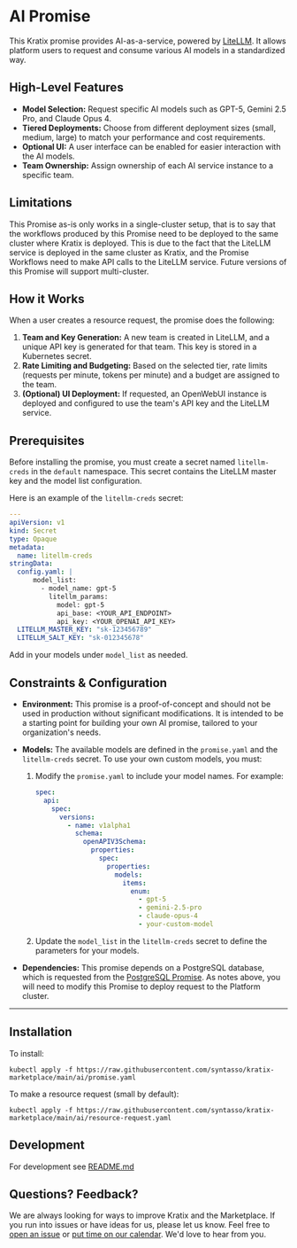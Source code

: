 # AI Promise

This Kratix promise provides AI-as-a-service, powered by
[LiteLLM](https://litellm.ai/). It allows platform users to request and consume
various AI models in a standardized way.

## High-Level Features

- **Model Selection:** Request specific AI models such as GPT-5, Gemini 2.5 Pro, and Claude Opus 4.
- **Tiered Deployments:** Choose from different deployment sizes (small, medium, large) to match your performance and cost requirements.
- **Optional UI:** A user interface can be enabled for easier interaction with the AI models.
- **Team Ownership:** Assign ownership of each AI service instance to a specific team.

## Limitations
This Promise as-is only works in a single-cluster setup, that is to say that the
workflows produced by this Promise need to be deployed to the same cluster where
Kratix is deployed. This is due to the fact that the LiteLLM service is deployed
in the same cluster as Kratix, and the Promise Workflows need to make API calls
to the LiteLLM service. Future versions of this Promise will support
multi-cluster.

## How it Works

When a user creates a resource request, the promise does the following:

1. **Team and Key Generation:** A new team is created in LiteLLM, and a unique API key is generated for that team. This key is stored in a Kubernetes secret.
2. **Rate Limiting and Budgeting:** Based on the selected tier, rate limits (requests per minute, tokens per minute) and a budget are assigned to the team.
3. **(Optional) UI Deployment:** If requested, an OpenWebUI instance is deployed and configured to use the team's API key and the LiteLLM service.

## Prerequisites

Before installing the promise, you must create a secret named `litellm-creds` in the `default` namespace. This secret contains the LiteLLM master key and the model list configuration. 

Here is an example of the `litellm-creds` secret:

```yaml
---
apiVersion: v1
kind: Secret
type: Opaque
metadata:
  name: litellm-creds
stringData:
  config.yaml: |
      model_list:
        - model_name: gpt-5
          litellm_params:
            model: gpt-5
            api_base: <YOUR_API_ENDPOINT>
            api_key: <YOUR_OPENAI_API_KEY>
  LITELLM_MASTER_KEY: "sk-123456789"
  LITELLM_SALT_KEY: "sk-012345678"
```

Add in your models under `model_list` as needed.

## Constraints & Configuration

- **Environment:** This promise is a proof-of-concept and should not be used in production without significant modifications. It is intended to be a starting point for building your own AI promise, tailored to your organization's needs.
- **Models:** The available models are defined in the `promise.yaml` and the `litellm-creds` secret. To use your own custom models, you must:
    1.  Modify the `promise.yaml` to include your model names. For example:
        ```yaml
        spec:
          api:
            spec:
              versions:
                - name: v1alpha1
                  schema:
                    openAPIV3Schema:
                      properties:
                        spec:
                          properties:
                            models:
                              items:
                                enum:
                                  - gpt-5
                                  - gemini-2.5-pro
                                  - claude-opus-4
                                  - your-custom-model
        ```
    2.  Update the `model_list` in the `litellm-creds` secret to define the parameters for your models.

- **Dependencies:** This promise depends on a PostgreSQL database, which is
requested from the [PostgreSQL
Promise](https://github.com/syntasso/promise-postgresql). As notes above, you
will need to modify this Promise to deploy request to the Platform cluster.

---

## Installation

To install:
```
kubectl apply -f https://raw.githubusercontent.com/syntasso/kratix-marketplace/main/ai/promise.yaml
```

To make a resource request (small by default):
```
kubectl apply -f https://raw.githubusercontent.com/syntasso/kratix-marketplace/main/ai/resource-request.yaml
```

## Development

For development see [README.md](./internal/README.md)

## Questions? Feedback?

We are always looking for ways to improve Kratix and the Marketplace. If you run into issues or have ideas for us, please let us know. Feel free to [open an issue](https://github.com/syntasso/kratix-marketplace/issues/new/choose) or [put time on our calendar](https://www.syntasso.io/contact-us). We'd love to hear from you.
